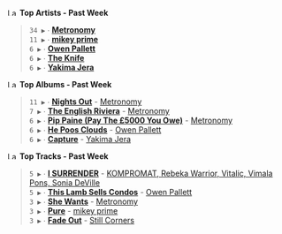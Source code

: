 <!--START_LASTFM_ARTISTS:{"period": "7day", "rows": 5}-->
<a href="https://last.fm" target="_blank"><img src="https://user-images.githubusercontent.com/17434202/215290617-e793598d-d7c9-428f-9975-156db1ba89cc.svg" alt="Last.fm Logo" width="18" height="13"/></a> **Top Artists - Past Week**

> `34 ▶️` ∙ **[Metronomy](https://www.last.fm/music/Metronomy)**<br/>
> `11 ▶️` ∙ **[mikey prime](https://www.last.fm/music/mikey+prime)**<br/>
> `6 ▶️` ∙ **[Owen Pallett](https://www.last.fm/music/Owen+Pallett)**<br/>
> `6 ▶️` ∙ **[The Knife](https://www.last.fm/music/The+Knife)**<br/>
> `6 ▶️` ∙ **[Yakima Jera](https://www.last.fm/music/Yakima+Jera)**<br/>
<!--END_LASTFM_ARTISTS-->

<!--START_LASTFM_ALBUMS:{"period": "7day", "rows": 5}-->
<a href="https://last.fm" target="_blank"><img src="https://user-images.githubusercontent.com/17434202/215290617-e793598d-d7c9-428f-9975-156db1ba89cc.svg" alt="Last.fm Logo" width="18" height="13"/></a> **Top Albums - Past Week**

> `11 ▶️` ∙ **[Nights Out](https://www.last.fm/music/Metronomy/Nights+Out)** - [Metronomy](https://www.last.fm/music/Metronomy)<br/>
> `7 ▶️` ∙ **[The English Riviera](https://www.last.fm/music/Metronomy/The+English+Riviera)** - [Metronomy](https://www.last.fm/music/Metronomy)<br/>
> `6 ▶️` ∙ **[Pip Paine (Pay The £5000 You Owe)](https://www.last.fm/music/Metronomy/Pip+Paine+(Pay+The+%C2%A35000+You+Owe))** - [Metronomy](https://www.last.fm/music/Metronomy)<br/>
> `6 ▶️` ∙ **[He Poos Clouds](https://www.last.fm/music/Owen+Pallett/He+Poos+Clouds)** - [Owen Pallett](https://www.last.fm/music/Owen+Pallett)<br/>
> `6 ▶️` ∙ **[Capture](https://www.last.fm/music/Yakima+Jera/Capture)** - [Yakima Jera](https://www.last.fm/music/Yakima+Jera)<br/>
<!--END_LASTFM_ALBUMS-->

<!--START_LASTFM_TRACKS:{"period": "7day", "rows": 5}-->
<a href="https://last.fm" target="_blank"><img src="https://user-images.githubusercontent.com/17434202/215290617-e793598d-d7c9-428f-9975-156db1ba89cc.svg" alt="Last.fm Logo" width="18" height="13"/></a> **Top Tracks - Past Week**

> `5 ▶️` ∙ **[I SURRENDER](https://www.last.fm/music/KOMPROMAT,+Rebeka+Warrior,+Vitalic,+Vimala+Pons,+Sonia+DeVille/_/I+SURRENDER)** - [KOMPROMAT, Rebeka Warrior, Vitalic, Vimala Pons, Sonia DeVille](https://www.last.fm/music/KOMPROMAT,+Rebeka+Warrior,+Vitalic,+Vimala+Pons,+Sonia+DeVille)<br/>
> `5 ▶️` ∙ **[This Lamb Sells Condos](https://www.last.fm/music/Owen+Pallett/_/This+Lamb+Sells+Condos)** - [Owen Pallett](https://www.last.fm/music/Owen+Pallett)<br/>
> `3 ▶️` ∙ **[She Wants](https://www.last.fm/music/Metronomy/_/She+Wants)** - [Metronomy](https://www.last.fm/music/Metronomy)<br/>
> `3 ▶️` ∙ **[Pure](https://www.last.fm/music/mikey+prime/_/Pure)** - [mikey prime](https://www.last.fm/music/mikey+prime)<br/>
> `3 ▶️` ∙ **[Fade Out](https://www.last.fm/music/Still+Corners/_/Fade+Out)** - [Still Corners](https://www.last.fm/music/Still+Corners)<br/>
<!--END_LASTFM_TRACKS-->
